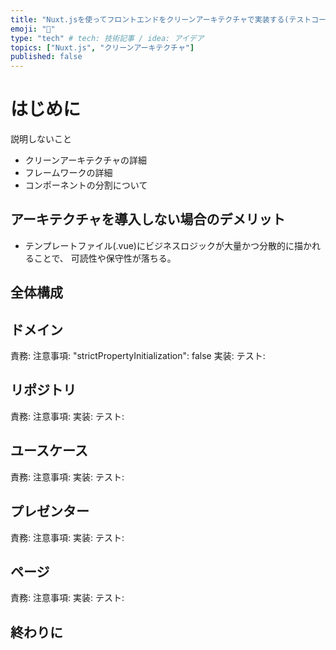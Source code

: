 ```yaml
---
title: "Nuxt.jsを使ってフロントエンドをクリーンアーキテクチャで実装する(テストコード付き)"
emoji: "🕌"
type: "tech" # tech: 技術記事 / idea: アイデア
topics: ["Nuxt.js", "クリーンアーキテクチャ"]
published: false
---
```


# はじめに

説明しないこと

* クリーンアーキテクチャの詳細
* フレームワークの詳細
* コンポーネントの分割について

## アーキテクチャを導入しない場合のデメリット

* テンプレートファイル(.vue)にビジネスロジックが大量かつ分散的に描かれることで、
可読性や保守性が落ちる。

## 全体構成

## ドメイン
責務:
注意事項:
"strictPropertyInitialization": false
実装:
テスト:

## リポジトリ
責務:
注意事項:
実装:
テスト:

## ユースケース
責務:
注意事項:
実装:
テスト:

## プレゼンター
責務:
注意事項:
実装:
テスト:

## ページ
責務:
注意事項:
実装:
テスト:

## 終わりに
